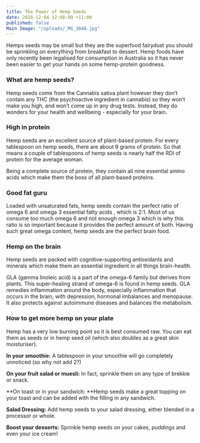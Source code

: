 ```yaml
---
title: The Power of Hemp Seeds
date: 2018-12-04 12:08:00 +11:00
published: false
Main Image: "/uploads/_MG_3048.jpg"
---
```


Hemps seeds may be small but they are the superfood fairydust you should be sprinkling on everything from breakfast to dessert. Hemp foods have only recently been legalised for consumption in Australia so it has never been easier to get your hands on some hemp-protein goodness.

### **What are hemp seeds?**

Hemp seeds come from the Cannabis sativa plant however they don’t contain any THC (the psychoactive ingredient in cannabis) so they won’t make you high, and won’t come up in any drug tests. Instead, they do wonders for your health and wellbeing -  especially for your brain.

### **High in protein**

Hemp seeds are an excellent source of plant-based protein. For every tablespoon on hemp seeds, there are about 9 grams of protein. So that means a couple of tablespoons of hemp seeds is nearly half the RDI of protein for the average woman.

Being a complete source of protein, they contain all nine essential amino acids which make them the boss of all plant-based proteins.

### **Good fat guru**

Loaded with unsaturated fats, hemp seeds contain the perfect ratio of omega 6 and omega 3 essential fatty acids , which is 2:1. Most of us consume too much omega 6 and not enough omega 3 which is why this ratio is so important because it provides the perfect amount of both. Having such great omega content, hemp seeds are the perfect brain food.

### **Hemp on the brain**

Hemp seeds are packed with cognitive-supporting antioxidants and minerals which make them an essential ingredient in all things brain-health.

GLA (gamma linoleic acid) is a part of the omega-6 family but derives from plants. This super-healing strand of omega-6 is found in hemp seeds. GLA remedies inflammation around the body, especially inflammation that occurs in the brain, with depression, hormonal imbalances and menopause. It also protects against autoimmune diseases and balances the metabolism.

### **How to get more hemp on your plate**

Hemp has a very low burning point so it is best consumed raw. You can eat them as seeds or in hemp seed oil (which also doubles as a great skin moisturiser).

**In your smoothie:** A tablespoon in your smoothie will go completely unnoticed (so why not add 2?)

**On your fruit salad or muesli:** In fact, sprinkle them on any type of brekkie or snack.

**On toast or in your sandwich: **Hemp seeds make a great topping on your toast and can be added with the filling in any sandwich.

**Salad Dressing:** Add hemp seeds to your salad dressing, either blended in a processor or whole.

**Boost your desserts:** Sprinkle hemp seeds on your cakes, puddings and even your ice cream!